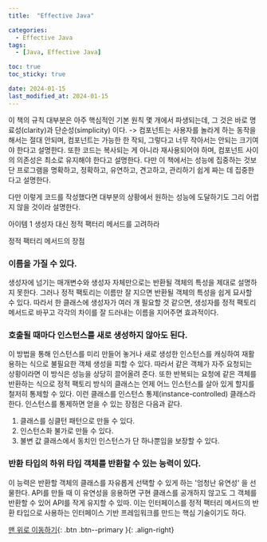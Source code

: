 ```yaml
---
title:  "Effective Java" 

categories:
  - Effective Java
tags:
  - [Java, Effective Java]

toc: true
toc_sticky: true

date: 2024-01-15
last_modified_at: 2024-01-15
---
```



이 책의 규칙 대부분은 아주 핵심적인 기본 원칙 몇 개에서 파생되는데, 그 것은 바로 명료성(clarity)과 단순성(simplicity) 이다.
-> 컴포넌트는 사용자를 놀라게 하는 동작을 해서는 절대 안되며, 컴포넌트는 가능한 한 작되, 그렇다고 너무 작아서는 안되는 크기여야 한다고 설명한다.
또한 코드는 복사되는 게 아니라 재사용되어야 하며, 컴포넌트 사이의 의존성은 최소로 유지해야 한다고 설명한다.
다만 이 책에서는 성능에 집중하는 것보단 프로그램을 명확하고, 정확하고, 유연하고, 견고하고, 관리하기 쉽게 짜는 데 집중한다고 설명한다.

다만 이렇게 코드를 작성했다면 대부분의 상황에서 원하는 성능에 도달하기도 그리 어렵지 않을 것이라 설명한다.

아이템 1
생성자 대신 정적 팩터리 메서드를 고려하라

정적 팩터리 메서드의 장점
### 이름을 가질 수 있다.
생성자에 넘기는 매개변수와 생성자 자체만으로는 반환될 객체의 특성을 제대로 설명하지 못한다. 그러나 정적 팩토리는 이름만 잘 지으면 반환될 객체의 특성을 쉽게 묘사할 수 있다.
따라서 한 클래스에 생성자가 여러 개 필요할 것 같으면, 생성자를 정적 팩토리 메서드로 바꾸고 각각의 차이를 잘 드러내는 이름을 지어주면 효과적이다.

### 호출될 때마다 인스턴스를 새로 생성하지 않아도 된다.
이 방법을 통해 인스턴스를 미리 만들어 놓거나 새로 생성한 인스턴스를 캐싱하여 재활용하는 식으로 불필요한 객체 생성을 피할 수 있다.
따라서 같은 객체가 자주 요청되는 상황이라면 이 방식은 성능을 상당히 끌어올려 준다.
또한 반복되는 요청에 같은 객체를 반환하는 식으로 정적 팩토리 방식의 클래스는 언제 어느 인스턴스를 살아 있게 할지를 철저히 통제할 수 있다.
이런 클래스를 인스턴스 통제(instance-controlled) 클래스라 한다.
인스턴스를 통제하면 얻을 수 있는 장점은 다음과 같다.
1. 클래스를 싱클턴 패턴으로 만들 수 있다.
2. 인스턴스화 불가로 만들 수 있다.
3. 불변 값 클래스에서 동치인 인스턴스가 단 하나뿐임을 보장할 수 있다.

### 반환 타입의 하위 타입 객체를 반환할 수 있는 능력이 있다.
이 능력은 반환할 객체의 클래스를 자유롭게 선택할 수 있게 하는 '엄청난 유연성' 을 선물한다.
API를 만들 때 이 유연성을 응용하면 구현 클래스를 공개하지 않고도 그 객체를 반환할 수 있어 API를 작게 유지할 수 있따. 이는 인터페이스를 정적 팩터리 메서드의 반환 타입으로 사용하는 
인터페이스 기반 프레임워크를 만드는 핵심 기술이기도 하다.


[맨 위로 이동하기](#){: .btn .btn--primary }{: .align-right}
